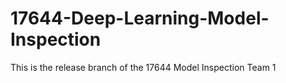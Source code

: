 # 17644-Deep-Learning-Model-Inspection

This is the release branch of the 17644 Model Inspection Team 1
